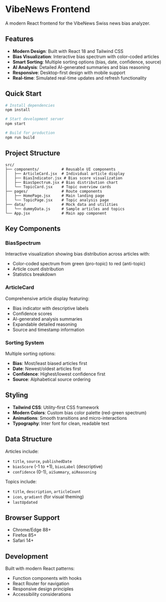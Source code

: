 # VibeNews Frontend

A modern React frontend for the VibeNews Swiss news bias analyzer.

## Features

- **Modern Design**: Built with React 18 and Tailwind CSS
- **Bias Visualization**: Interactive bias spectrum with color-coded articles
- **Smart Sorting**: Multiple sorting options (bias, date, confidence, source)
- **AI Analysis**: Detailed AI-generated summaries and bias reasoning
- **Responsive**: Desktop-first design with mobile support
- **Real-time**: Simulated real-time updates and refresh functionality

## Quick Start

```bash
# Install dependencies
npm install

# Start development server
npm start

# Build for production
npm run build
```

## Project Structure

```
src/
├── components/          # Reusable UI components
│   ├── ArticleCard.jsx  # Individual article display
│   ├── BiasIndicator.jsx # Bias score visualization
│   ├── BiasSpectrum.jsx # Bias distribution chart
│   └── TopicCard.jsx    # Topic overview cards
├── pages/               # Route components
│   ├── HomePage.jsx     # Main landing page
│   └── TopicPage.jsx    # Topic analysis page
├── data/                # Mock data and utilities
│   └── dummyData.js     # Sample articles and topics
└── App.jsx              # Main app component
```

## Key Components

### BiasSpectrum
Interactive visualization showing bias distribution across articles with:
- Color-coded spectrum from green (pro-topic) to red (anti-topic)
- Article count distribution
- Statistics breakdown

### ArticleCard
Comprehensive article display featuring:
- Bias indicator with descriptive labels
- Confidence scores
- AI-generated analysis summaries
- Expandable detailed reasoning
- Source and timestamp information

### Sorting System
Multiple sorting options:
- **Bias**: Most/least biased articles first
- **Date**: Newest/oldest articles first  
- **Confidence**: Highest/lowest confidence first
- **Source**: Alphabetical source ordering

## Styling

- **Tailwind CSS**: Utility-first CSS framework
- **Modern Colors**: Custom bias color palette (red-green spectrum)
- **Animations**: Smooth transitions and micro-interactions
- **Typography**: Inter font for clean, readable text

## Data Structure

Articles include:
- `title`, `source`, `publishedDate`
- `biasScore` (-1 to +1), `biasLabel` (descriptive)
- `confidence` (0-1), `aiSummary`, `aiReasoning`

Topics include:
- `title`, `description`, `articleCount`
- `icon`, `gradient` (for visual theming)
- `lastUpdated`

## Browser Support

- Chrome/Edge 88+
- Firefox 85+
- Safari 14+

## Development

Built with modern React patterns:
- Function components with hooks
- React Router for navigation
- Responsive design principles
- Accessibility considerations